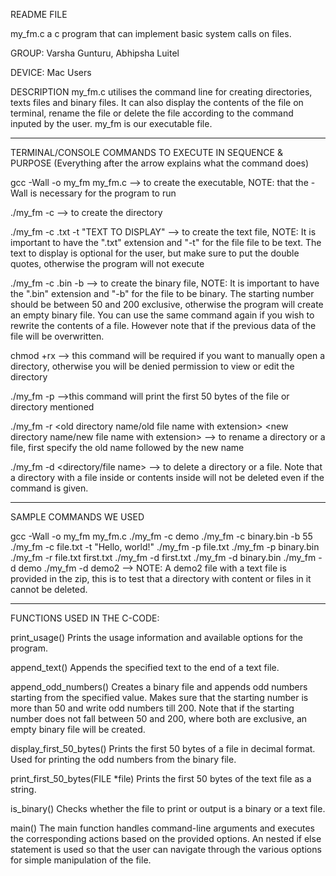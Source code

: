 README FILE

my_fm.c  a c program that can implement basic system calls on files.

GROUP: Varsha Gunturu, Abhipsha Luitel

DEVICE: Mac Users 


DESCRIPTION
my_fm.c utilises the command line for creating directories, texts files and binary files. It can also display the contents of the file on terminal, rename the file or delete the file according to the command inputed by the user. my_fm is our executable file.

-----------------------------------------------------------------------------------------------------------------------------------------------------------------------------------------------------------------------

TERMINAL/CONSOLE COMMANDS TO EXECUTE IN SEQUENCE & PURPOSE (Everything after the arrow explains what the command does)

gcc -Wall -o my_fm my_fm.c  --> to create the executable, NOTE: that the -Wall is necessary for the program to run

./my_fm -c <directory name>  --> to create the directory

./my_fm -c <text file name>.txt -t "TEXT TO DISPLAY"  --> to create the text file, NOTE: It is important to have the ".txt" extension and "-t" for the file file to be text. The text to display is optional for the user, but make sure to put the double quotes, otherwise the program will not execute

./my_fm -c <directory name>.bin -b <starting number>   --> to create the binary file, NOTE: It is important to have the ".bin" extension and "-b" for the file to be binary. The starting number should be between 50 and 200 exclusive, otherwise the program will create an empty binary file. You can use the same command again if you wish to rewrite the contents of a file. However note that if the previous data of the file will be overwritten. 

chmod +rx <directory name>    --> this command will be required if you want to manually open a directory, otherwise you will be denied permission to view or edit the directory

./my_fm -p <file name with extension>    -->this command will print the first 50 bytes of the file or directory mentioned

./my_fm -r <old directory name/old file name with extension> <new directory name/new file name with extension>    --> to rename a directory or a file, first specify the old name followed by the new name

./my_fm -d <directory/file name>   --> to delete a directory or a file. Note that a directory with a file inside or contents inside will not be deleted even if the command is given.

-----------------------------------------------------------------------------------------------------------------------------------------------------------------------------------------------------------------------

SAMPLE COMMANDS WE USED

gcc -Wall -o my_fm my_fm.c
./my_fm -c demo
./my_fm -c binary.bin -b 55
./my_fm -c file.txt -t "Hello, world!"
./my_fm -p file.txt 
./my_fm -p binary.bin
./my_fm -r file.txt first.txt
./my_fm -d first.txt
./my_fm -d binary.bin
./my_fm -d demo
./my_fm -d demo2         --> NOTE: A demo2 file with a text file is provided in the zip, this is to test that a directory with content or files in it cannot be deleted.

-----------------------------------------------------------------------------------------------------------------------------------------------------------------------------------------------------------------------

FUNCTIONS USED IN THE C-CODE:

print_usage()
Prints the usage information and available options for the program.

append_text()
Appends the specified text to the end of a text file.

append_odd_numbers()
Creates a binary file and appends odd numbers starting from the specified value. Makes sure that the starting number is more than 50 and write odd numbers till 200. Note that if the starting number does not fall between 50 and 200, where both are exclusive, an empty binary file will be created.

display_first_50_bytes()
Prints the first 50 bytes of a file in decimal format. Used for printing the odd numbers from the binary file.

print_first_50_bytes(FILE *file)
Prints the first 50 bytes of the text file as a string.

is_binary()
Checks whether the file to print or output is a binary or a text file.

main()
The main function handles command-line arguments and executes the corresponding actions based on the provided options. An nested if else statement is used so that the user can navigate through the various options for simple manipulation of the file.



